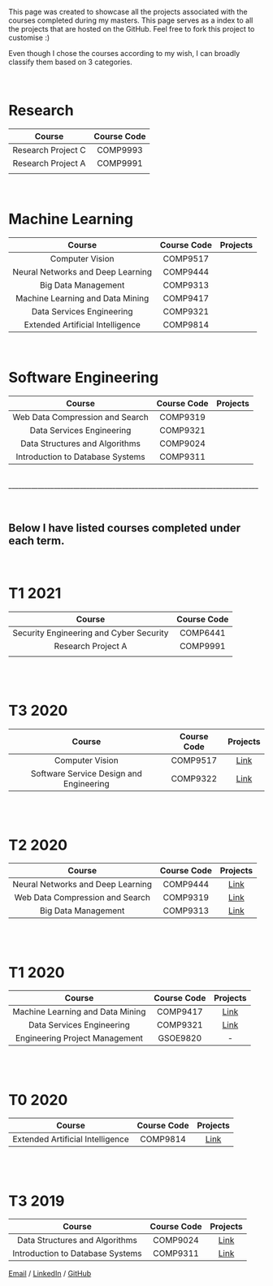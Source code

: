 This page was created to showcase all the projects associated with the courses completed during my masters. This page serves as a index to all the projects that are hosted on the GitHub. Feel free to fork this project to customise :) 


Even though I chose the courses according to my wish, I can broadly classify them based on 3 categories.

<br> 

# **Research**
|                  Course                 	| Course Code 	|
|:---------------------------------------:	|:-----------:	|
| Research Project C                     	|   COMP9993  	|
|            Research Project A           	|   COMP9991  	|
|                                         	|             	|

<br> 

# **Machine Learning**
|               Course              | Course Code | Projects |
|:---------------------------------:|:-----------:|----------|
|          Computer Vision          |   COMP9517  |          |
| Neural Networks and Deep Learning |   COMP9444  |          |
|        Big Data Management        |   COMP9313  |          |
|  Machine Learning and Data Mining |   COMP9417  |          |
|     Data Services Engineering     |   COMP9321  |          |
|  Extended Artificial Intelligence |   COMP9814  |          |

<br> 


# **Software Engineering**
|              Course              | Course Code | Projects |
|:--------------------------------:|:-----------:|:--------:|
|  Web Data Compression and Search |   COMP9319  |          |
|     Data Services Engineering    |   COMP9321  |          |
|  Data Structures and Algorithms  |   COMP9024  |          |
| Introduction to Database Systems |   COMP9311  |          |


</br>
_____________________________________________________________________________ 

</br>


</br>

</br>

## **Below I have listed courses completed under each term.**

</br>

# T1 2021
|                  Course                 	| Course Code 	|
|:---------------------------------------:	|:-----------:	|
| Security Engineering and Cyber Security 	|   COMP6441  	|
|            Research Project A           	|   COMP9991  	|
|                                         	|             	|

<br>


</br>

# T3 2020
| Course | Course Code | Projects |
|:-:|:-:|:-:|
| Computer Vision | COMP9517 | [Link](https://anantkm.github.io/aboutme/) |
| Software Service Design and Engineering | COMP9322 | [Link](https://anantkm.github.io/aboutme/) |

<br>


</br>

# T2 2020
| Course | Course Code | Projects |
|:-:|:-:|:-:|
| Neural Networks and Deep Learning | COMP9444 | [Link](https://anantkm.github.io/aboutme/) |
| Web Data Compression and Search | COMP9319 | [Link](https://anantkm.github.io/aboutme/) |
| Big Data Management | COMP9313 | [Link](https://anantkm.github.io/aboutme/) |

<br>


</br>

# T1 2020
| Course | Course Code | Projects |
|:-:|:-:|:-:|
| Machine Learning and Data Mining | COMP9417 | [Link](https://anantkm.github.io/aboutme/) |
| Data Services Engineering | COMP9321 | [Link](https://anantkm.github.io/aboutme/) |
| Engineering Project Management | GSOE9820 |  -  |

<br>


</br>

# T0 2020
|              Course              | Course Code |                  Projects                  |
|:--------------------------------:|:-----------:|:------------------------------------------:|
| Extended Artificial Intelligence |   COMP9814  | [Link](https://anantkm.github.io/aboutme/) |

<br>


</br>

# T3 2019

|              Course              | Course Code |                  Projects                  |
|:--------------------------------:|:-----------:|:------------------------------------------:|
|  Data Structures and Algorithms  |   COMP9024  | [Link](https://anantkm.github.io/aboutme/) |
| Introduction to Database Systems |   COMP9311  | [Link](https://anantkm.github.io/aboutme/) |


[Email](mailto:anmaha@outlook.com.au) / [LinkedIn](https://www.linkedin.com/in/anantkmahale/) / [GitHub](https://github.com/anantkm/) 
